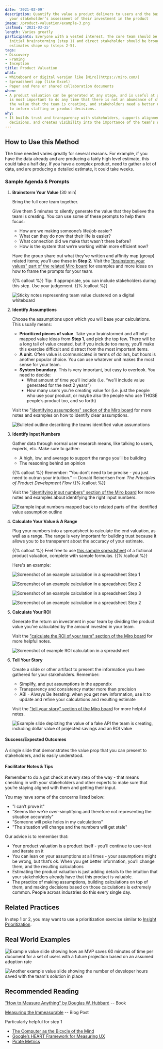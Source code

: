 ```yaml
---
date: '2021-02-09'
description: Quantify the value a product delivers to users and the business to support
  your stakeholder’s assessment of their investment in the product
image: /product-valuation/example-3.png
lastmod: '2021-03-25'
length: Varies greatly
participants: Everyone with a vested interest. The core team should be involved in
  initial brainstorming (step 1) and direct stakeholder should be brought along as
  estimates shape up (steps 2-5).
tags:
- Discovery
- Framing
- Inception
title: Product Valuation
what:
- Whiteboard or digital version like [Miro](https://miro.com/)
- Spreadsheet app (like Excel)
- Paper and Pens or shared collaboration documents
when:
- A product valuation can be generated at any stage, and is useful at any stage. It
  is most important to do any time that there is not an abundance of clarity into
  the value that the team is creating, and stakeholders need a better understanding
  to inform staffing or product decisions.
why:
- It builds trust and transparency with stakeholders, supports alignment on product
  decisions, and creates visibility into the importance of the team’s work.
---
```


## How to Use this Method
The time needed varies greatly for several reasons. For example, if you have the data already and are producing a fairly high level estimate, this could take a half day. If you have a complex product, need to gather a lot of data, and are producing a detailed estimate, it could take weeks.

### Sample Agenda & Prompts
1. **Brainstorm Your Value** (30 min)
        
   Bring the full core team together.

   Give them 5 minutes to silently generate the value that they believe the team is creating. You can use some of these prompts to help them focus:

   - How are we making someone’s life/job easier?
   - What can they do now that their life is easier?
   - What connection did we make that wasn’t there before?
   - How is the system that we’re working within more efficient now?

   Have the group share out what they’ve written and affinity map (group) related items; you’ll use these in **Step 2.** Visit the ["brainstorm your values" part of the related Miro board](https://miro.com/app/board/o9J_lNuKt0U=/?moveToWidget=3074457356234182070&cot=14) for examples and more ideas on how to frame the prompts for your team.

   {{% callout %}}
   Tip: If appropriate, you can include stakeholders during this step. Use your judgement.
   {{% /callout %}}
   
   ![Sticky notes representing team value clustered on a digital whiteboard](/images/practices/product-valuation/step-1.png)

1. **Identify Assumptions**

   Choose the assumptions upon which you will base your calculations. This usually means:
   - **Prioritized pieces of value**. Take your brainstormed and affinity-mapped value ideas from **Step 1**, and pick the top few. There will be a long tail of value created, but if you include too many, you’ll make this exercise difficult and distract from the most important items.
   - **A unit**. Often value is communicated in terms of dollars, but hours is another popular choice. You can use whatever unit makes the most sense for your team.
   - **System boundary**. This is very important, but easy to overlook. You need to decide:
     - What amount of time you’ll include (i.e. “we’ll include value generated for the next 2 years”)
     - How many users you’re creating value for (i.e. just the people who use your product, or maybe also the people who use THOSE people’s product too, and so forth)

   Visit the ["identifying assumptions" section of the Miro board](https://miro.com/app/board/o9J_lNuKt0U=/?moveToWidget=3074457356234182071&cot=14) for more notes and examples on how to identify clear assumptions.

   ![Bulleted outline describing the teams identified value assumptions](/images/practices/product-valuation/step-2.png)

1. **Identify Input Numbers**

   Gather data through normal user research means, like talking to users, experts, etc. Make sure to gather:
   
   - A high, low, and average to support the range you’ll be building
   - The reasoning behind an opinion

   {{% callout %}}
   Remember: “You don’t need to be precise - you just need to outrun your intuition.” -- Donald Reinertsen from *The Principles of Product Development Flow*
   {{% /callout %}}

   Visit the ["identifying input numbers" section of the Miro board](https://miro.com/app/board/o9J_lNuKt0U=/?moveToWidget=3074457356234182072&cot=14) for more notes and examples about identifying the right input numbers.

   ![Example input numbers mapped back to related parts of the identified value assumption outline](/images/practices/product-valuation/step-3.png)

1. **Calculate Your Value & A Range**

   Plug your numbers into a spreadsheet to calculate the end valuation, as well as a range. The range is very important for building trust because it allows you to be transparent about the accuracy of your estimate.
   
   {{% callout %}}
   Feel free to use [this sample spreadsheet](/files/PM-onomics-Examples.xlsx) of a fictional product valuation, complete with sample formulas.
   {{% /callout %}} 
   
   Here's an example:
  
   ![Screenshot of an example calculation in a spreadsheet Step 1](/images/practices/product-valuation/api1.png)
   
   ![Screenshot of an example calculation in a spreadsheet Step 2](/images/practices/product-valuation/api2.png)
   
   ![Screenshot of an example calculation in a spreadsheet Step 3](/images/practices/product-valuation/api3.png)
   
   ![Screenshot of an example calculation in a spreadsheet Step 2](/images/practices/product-valuation/step-4.png)

1. **Calculate Your ROI**

   Generate the return on investment in your team by dividing the product value you’ve calculated by the amount invested in your team.

   Visit the ["calculate the ROI of your team" section of the Miro board](https://miro.com/app/board/o9J_lNuKt0U=/?moveToWidget=3074457356234182074&cot=14) for more helpful notes.

   ![Screenshot of example ROI calculation in a spreadsheet](/images/practices/product-valuation/step-5.png)

1. **Tell Your Story**

   Create a slide or other artifact to present the information you have gathered for your stakeholders. Remember:
   - Simplify, and put assumptions in the appendix
   - Transparency and consistency matter more than precision
   - ABI - Always Be Iterating: when you get new information,  use it to update and refine your calculations and resulting estimate

   Visit the ["tell your story" section of the Miro board](https://miro.com/app/board/o9J_lNuKt0U=/?moveToWidget=3074457356234182075&cot=14) for more helpful notes. 

   ![Example slide depicting the value of a fake API the team is creating, including dollar value of projected savings and an ROI value](/images/practices/product-valuation/step-6.png)

#### Success/Expected Outcomes
A single slide that demonstrates the value prop that you can present to stakeholders, and is easily understood.

#### Facilitator Notes & Tips

Remember to do a gut check at every step of the way - that means checking in with your stakeholders and other experts to make sure that you’re staying aligned with them and getting their input.

You may have some of the concerns listed below:

- "I can’t prove it"
- "Seems like we’re over-simplifying and therefore not representing the situation accurately"
- "Someone will poke holes in my calculations"
- "The situation will change and the numbers will get stale"

Our advice is to remember that:

- Your product valuation is a product itself - you’ll continue to user-test and iterate on it
- You can lean on your assumptions at all times - your assumptions might be wrong, but that’s ok. When you get better information, you’ll change them, and the resulting calculations
- Estimating the product valuation is just adding details to the intuition that your stakeholders already have that this product is valuable.
- The practice of making assumptions, building calculations on top of them, and making decisions based on those calculations is extremely common. People across industries do this every single day.

## Related Practices

In step 1 or 2, you may want to use a prioritization exercise similar to [Insight Prioritization](/practices/insight-prioritization).

## Real World Examples

![Example value slide showing how an MVP saves 60 minutes of time per document for a set of users with a future projection based on an assumed adoption rate](/images/practices/product-valuation/example-1.png)

![Another example value slide showing the number of developer hours saved with the team's solution in place](/images/practices/product-valuation/example-2.png)

## Recommended Reading

["How to Measure Anything" by Douglas W. Hubbard](https://www.howtomeasureanything.com/) -- Book

[Measuring the Immeasurable](/blog/measuring-the-immeasurable) -- Blog Post


Particularly helpful for step 1
- <a href="https://www.brainpickings.org/2011/12/21/steve-jobs-bicycle-for-the-mind-1990/" target="_blank">The Computer as the Bicycle of the Mind</a>
- <a href="https://www.interaction-design.org/literature/article/google-s-heart-framework-for-measuring-ux" target="_blank">Google’s HEART Framework for Measuring UX</a>
- <a href="https://medium.com/@ms.mbalke/aarrr-framework-metrics-that-let-your-startup-sound-like-a-pirate-ship-e91d4082994b" target="_blank">Pirate Metrics</a>